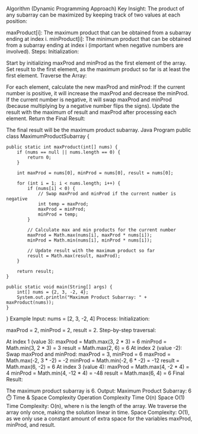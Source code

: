 Algorithm (Dynamic Programming Approach)
Key Insight:
The product of any subarray can be maximized by keeping track of two values at each position:

maxProduct[i]: The maximum product that can be obtained from a subarray ending at index i.
minProduct[i]: The minimum product that can be obtained from a subarray ending at index i (important when negative numbers are involved).
Steps:
Initialization:

Start by initializing maxProd and minProd as the first element of the array.
Set result to the first element, as the maximum product so far is at least the first element.
Traverse the Array:

For each element, calculate the new maxProd and minProd:
If the current number is positive, it will increase the maxProd and decrease the minProd.
If the current number is negative, it will swap maxProd and minProd (because multiplying by a negative number flips the signs).
Update the result with the maximum of result and maxProd after processing each element.
Return the Final Result:

The final result will be the maximum product subarray.
 Java Program
public class MaximumProductSubarray {

    public static int maxProduct(int[] nums) {
        if (nums == null || nums.length == 0) {
            return 0;
        }

        int maxProd = nums[0], minProd = nums[0], result = nums[0];

        for (int i = 1; i < nums.length; i++) {
            if (nums[i] < 0) {
                // Swap maxProd and minProd if the current number is negative
                int temp = maxProd;
                maxProd = minProd;
                minProd = temp;
            }

            // Calculate max and min products for the current number
            maxProd = Math.max(nums[i], maxProd * nums[i]);
            minProd = Math.min(nums[i], minProd * nums[i]);

            // Update result with the maximum product so far
            result = Math.max(result, maxProd);
        }

        return result;
    }

    public static void main(String[] args) {
        int[] nums = {2, 3, -2, 4};
        System.out.println("Maximum Product Subarray: " + maxProduct(nums));
    }
}
 Example
Input:
nums = [2, 3, -2, 4]
Process:
Initialization:

maxProd = 2, minProd = 2, result = 2.
Step-by-step traversal:

At index 1 (value 3):
maxProd = Math.max(3, 2 * 3) = 6
minProd = Math.min(3, 2 * 3) = 3
result = Math.max(2, 6) = 6
At index 2 (value -2):
Swap maxProd and minProd: maxProd = 3, minProd = 6
maxProd = Math.max(-2, 3 * -2) = -2
minProd = Math.min(-2, 6 * -2) = -12
result = Math.max(6, -2) = 6
At index 3 (value 4):
maxProd = Math.max(4, -2 * 4) = 4
minProd = Math.min(4, -12 * 4) = -48
result = Math.max(6, 4) = 6
Final Result:

The maximum product subarray is 6.
 Output:
Maximum Product Subarray: 6
⏱️ Time & Space Complexity
Operation	Complexity
Time	O(n)
Space	O(1)
Time Complexity: O(n), where n is the length of the array. We traverse the array only once, making the solution linear in time.
Space Complexity: O(1), as we only use a constant amount of extra space for the variables maxProd, minProd, and result.
